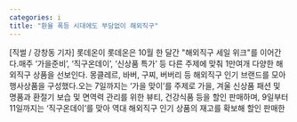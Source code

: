 ```yaml
---
categories: i
title: "환율 폭등 시대에도 부담없이 해외직구"
---
```

[직썰 / 강창동 기자] 롯데온이 롯데온은 10월 한 달간 "해외직구 세일 위크"를 이어간다.매주 ‘가을준비’, ‘직구온데이’, ‘신상품 특가’ 등 다른 주제에 맞춰 1만여개 다양한 해외직구 상품을 선보인다. 몽클레르, 바버, 구찌, 버버리 등 해외직구 인기 브랜드를 모아 행사상품을 구성했다.오는 7일까지는 ‘가을 맞이’를 주제로 가을, 겨울 신상품 패션 및 명품과 환절기 보습 및 면역력 관리를 위한 뷰티, 건강식품 등을 할인 판매하며, 9일부터 11일까지는 ‘직구온데이’를 맞아 역대 해외직구 인기 상품의 재고를 확보해 할인 판매한